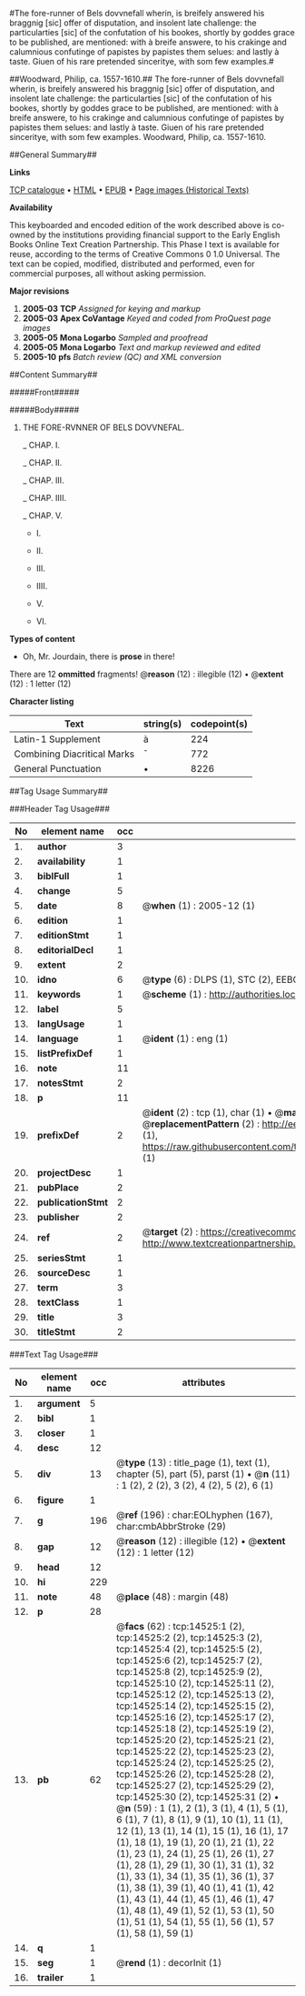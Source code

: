 #The fore-runner of Bels dovvnefall wherin, is breifely answered his braggnig [sic] offer of disputation, and insolent late challenge: the particularties [sic] of the confutation of his bookes, shortly by goddes grace to be published, are mentioned: with à breife answere, to his crakinge and calumnious confutinge of papistes by papistes them selues: and lastly à taste. Giuen of his rare pretended sinceritye, with som few examples.#

##Woodward, Philip, ca. 1557-1610.##
The fore-runner of Bels dovvnefall wherin, is breifely answered his braggnig [sic] offer of disputation, and insolent late challenge: the particularties [sic] of the confutation of his bookes, shortly by goddes grace to be published, are mentioned: with à breife answere, to his crakinge and calumnious confutinge of papistes by papistes them selues: and lastly à taste. Giuen of his rare pretended sinceritye, with som few examples.
Woodward, Philip, ca. 1557-1610.

##General Summary##

**Links**

[TCP catalogue](http://www.ota.ox.ac.uk/tcp/)  • 
[HTML](http://tei.it.ox.ac.uk/tcp/Texts-HTML/free/A15/A15697.html)  • 
[EPUB](http://tei.it.ox.ac.uk/tcp/Texts-EPUB/free/A15/A15697.epub) • 
[Page images (Historical Texts)](https://data.historicaltexts.jisc.ac.uk/view?pubId=eebo-99849384e&pageId=eebo-99849384e-14525-1)

**Availability**

This keyboarded and encoded edition of the
	       work described above is co-owned by the institutions
	       providing financial support to the Early English Books
	       Online Text Creation Partnership. This Phase I text is
	       available for reuse, according to the terms of Creative
	       Commons 0 1.0 Universal. The text can be copied,
	       modified, distributed and performed, even for
	       commercial purposes, all without asking permission.

**Major revisions**

1. __2005-03__ __TCP__ *Assigned for keying and markup*
1. __2005-03__ __Apex CoVantage__ *Keyed and coded from ProQuest page images*
1. __2005-05__ __Mona Logarbo__ *Sampled and proofread*
1. __2005-05__ __Mona Logarbo__ *Text and markup reviewed and edited*
1. __2005-10__ __pfs__ *Batch review (QC) and XML conversion*

##Content Summary##

#####Front#####

#####Body#####

1. THE FORE-RVNNER OF BELS DOVVNEFAL.

    _ CHAP. I.

    _ CHAP. II.

    _ CHAP. III.

    _ CHAP. IIII.

    _ CHAP. V.

      * I.

      * II.

      * III.

      * IIII.

      * V.

      * VI.

**Types of content**

  * Oh, Mr. Jourdain, there is **prose** in there!

There are 12 **ommitted** fragments! 
 @__reason__ (12) : illegible (12)  •  @__extent__ (12) : 1 letter (12)

**Character listing**


|Text|string(s)|codepoint(s)|
|---|---|---|
|Latin-1 Supplement|à|224|
|Combining             Diacritical Marks|̄|772|
|General Punctuation|•|8226|

##Tag Usage Summary##

###Header Tag Usage###

|No|element name|occ|attributes|
|---|---|---|---|
|1.|__author__|3||
|2.|__availability__|1||
|3.|__biblFull__|1||
|4.|__change__|5||
|5.|__date__|8| @__when__ (1) : 2005-12 (1)|
|6.|__edition__|1||
|7.|__editionStmt__|1||
|8.|__editorialDecl__|1||
|9.|__extent__|2||
|10.|__idno__|6| @__type__ (6) : DLPS (1), STC (2), EEBO-CITATION (1), PROQUEST (1), VID (1)|
|11.|__keywords__|1| @__scheme__ (1) : http://authorities.loc.gov/ (1)|
|12.|__label__|5||
|13.|__langUsage__|1||
|14.|__language__|1| @__ident__ (1) : eng (1)|
|15.|__listPrefixDef__|1||
|16.|__note__|11||
|17.|__notesStmt__|2||
|18.|__p__|11||
|19.|__prefixDef__|2| @__ident__ (2) : tcp (1), char (1)  •  @__matchPattern__ (2) : ([0-9\-]+):([0-9IVX]+) (1), (.+) (1)  •  @__replacementPattern__ (2) : http://eebo.chadwyck.com/downloadtiff?vid=$1&page=$2 (1), https://raw.githubusercontent.com/textcreationpartnership/Texts/master/tcpchars.xml#$1 (1)|
|20.|__projectDesc__|1||
|21.|__pubPlace__|2||
|22.|__publicationStmt__|2||
|23.|__publisher__|2||
|24.|__ref__|2| @__target__ (2) : https://creativecommons.org/publicdomain/zero/1.0/ (1), http://www.textcreationpartnership.org/docs/. (1)|
|25.|__seriesStmt__|1||
|26.|__sourceDesc__|1||
|27.|__term__|3||
|28.|__textClass__|1||
|29.|__title__|3||
|30.|__titleStmt__|2||


###Text Tag Usage###

|No|element name|occ|attributes|
|---|---|---|---|
|1.|__argument__|5||
|2.|__bibl__|1||
|3.|__closer__|1||
|4.|__desc__|12||
|5.|__div__|13| @__type__ (13) : title_page (1), text (1), chapter (5), part (5), parst (1)  •  @__n__ (11) : 1 (2), 2 (2), 3 (2), 4 (2), 5 (2), 6 (1)|
|6.|__figure__|1||
|7.|__g__|196| @__ref__ (196) : char:EOLhyphen (167), char:cmbAbbrStroke (29)|
|8.|__gap__|12| @__reason__ (12) : illegible (12)  •  @__extent__ (12) : 1 letter (12)|
|9.|__head__|12||
|10.|__hi__|229||
|11.|__note__|48| @__place__ (48) : margin (48)|
|12.|__p__|28||
|13.|__pb__|62| @__facs__ (62) : tcp:14525:1 (2), tcp:14525:2 (2), tcp:14525:3 (2), tcp:14525:4 (2), tcp:14525:5 (2), tcp:14525:6 (2), tcp:14525:7 (2), tcp:14525:8 (2), tcp:14525:9 (2), tcp:14525:10 (2), tcp:14525:11 (2), tcp:14525:12 (2), tcp:14525:13 (2), tcp:14525:14 (2), tcp:14525:15 (2), tcp:14525:16 (2), tcp:14525:17 (2), tcp:14525:18 (2), tcp:14525:19 (2), tcp:14525:20 (2), tcp:14525:21 (2), tcp:14525:22 (2), tcp:14525:23 (2), tcp:14525:24 (2), tcp:14525:25 (2), tcp:14525:26 (2), tcp:14525:28 (2), tcp:14525:27 (2), tcp:14525:29 (2), tcp:14525:30 (2), tcp:14525:31 (2)  •  @__n__ (59) : 1 (1), 2 (1), 3 (1), 4 (1), 5 (1), 6 (1), 7 (1), 8 (1), 9 (1), 10 (1), 11 (1), 12 (1), 13 (1), 14 (1), 15 (1), 16 (1), 17 (1), 18 (1), 19 (1), 20 (1), 21 (1), 22 (1), 23 (1), 24 (1), 25 (1), 26 (1), 27 (1), 28 (1), 29 (1), 30 (1), 31 (1), 32 (1), 33 (1), 34 (1), 35 (1), 36 (1), 37 (1), 38 (1), 39 (1), 40 (1), 41 (1), 42 (1), 43 (1), 44 (1), 45 (1), 46 (1), 47 (1), 48 (1), 49 (1), 52 (1), 53 (1), 50 (1), 51 (1), 54 (1), 55 (1), 56 (1), 57 (1), 58 (1), 59 (1)|
|14.|__q__|1||
|15.|__seg__|1| @__rend__ (1) : decorInit (1)|
|16.|__trailer__|1||
